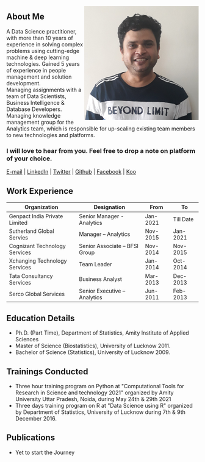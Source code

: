 
<p><img style="float: right;" src="https://github.com/anantawasthi/academic-engagements/blob/main/Images/Profile%20Picture.jpg?raw=true" alt="" width="300" height="299" /></p>

## About Me

A Data Science practitioner, with more than 10 years of experience in solving complex problems using cutting-edge machine & deep learning technologies. Gained 5 years of experience in people management and solution development. <br>
Managing assignments with a team of Data Scientists, Business Intelligence & Database Developers. Managing knowledge management group for the Analytics team, which is responsible for up-scaling existing team members to new technologies and platforms.

### I will love to hear from you. Feel free to drop a note on platform of your choice.
[E-mail](mailto:anant.awasthi@outlook.com) | [LinkedIn](https://www.linkedin.com/in/anantawasthi/) | [Twitter](https://twitter.com/anantpawasthi) | [Github](https://github.com/anantawasthi) | [Facebook](https://facebook.com/anantpawasthi) | [Koo](https://www.kooapp.com/profile/anant.awasthi)  

## Work Experience
Organization | Designation | From | To
------------ | 	---------- | ---- | --
Genpact India Private Limited |	Senior Manager - Analytics | Jan-2021 |	Till Date
Sutherland Global Servies | Manager – Analytics | Nov-2015 | Jan-2021
Cognizant Technology Services | Senior Associate – BFSI Group | Nov-2014 | Nov-2015
Xchanging Technology Services |	Team Leader | Jan-2014 | Oct-2014
Tata Consultancy Services |	Business Analyst | Mar-2013 | Dec-2013
Serco Global Services |	Senior Executive – Analytics | Jun-2011 | Feb-2013

## Education Details
* Ph.D. (Part Time), Department of Statistics, Amity Institute of Applied Sciences
* Master of Science (Biostatistics), University of Lucknow 2011.
* Bachelor of Science (Statistics), University of Lucknow 2009.

## Trainings Conducted
* Three hour training program on Python at "Computational Tools for Research in Science and technology 2021" organized by Amity University Uttar Pradesh, Noida, during May 24th & 29th 2021 
* Three days training program on R at "Data Science using R" organized by Department of Statistics, University of Lucknow during 7th & 9th December 2016.

## Publications
* Yet to start the Journey


